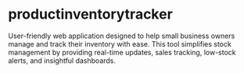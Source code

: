# productinventorytracker
 User-friendly web application designed to help small business owners manage and track their inventory with ease. This tool simplifies stock management by providing real-time updates, sales tracking, low-stock alerts, and insightful dashboards.
